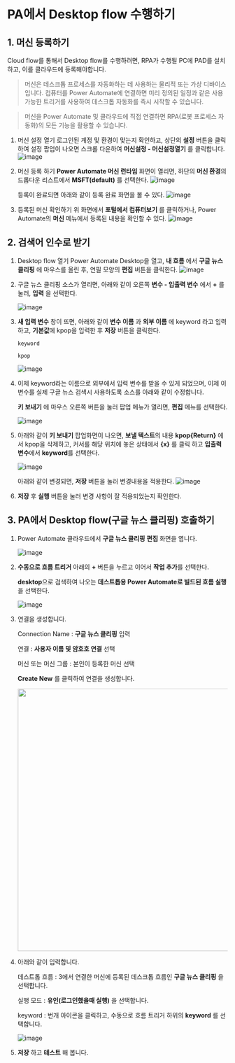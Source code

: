 # PA에서 Desktop flow 수행하기

## 1. 머신 등록하기
Cloud flow를 통해서 Desktop flow를 수행하려면, RPA가 수행될 PC에 PAD를 설치하고, 이를 클라우드에 등록해야합니다.

> 머신은 데스크톱 프로세스를 자동화하는 데 사용하는 물리적 또는 가상 디바이스입니다. 컴퓨터를 Power Automate에 연결하면 미리 정의된 일정과 같은 사용 가능한 트리거를 사용하여 데스크톱 자동화를 즉시 시작할 수 있습니다.

> 머신을 Power Automate 및 클라우드에 직접 연결하면 RPA(로봇 프로세스 자동화)의 모든 기능을 활용할 수 있습니다.

  1. 머신 설정 열기
     로그인된 계정 및 환경이 맞는지 확인하고, 상단의 **설정** 버튼을 클릭하여 설정 팝업이 나오면 스크롤 다운하여 **머신설정 - 머신설정열기** 를 클릭합니다.
     ![image](https://github.com/user-attachments/assets/ccbbd356-0e74-4888-a9c0-36bed45dffb2)


  2. 머신 등록 하기
     **Power Automate 머신 런타임** 화면이 열리면, 하단의 **머신 환경**의 드롭다운 리스트에서 **MSFT(default)** 를 선택한다.
     ![image](https://github.com/user-attachments/assets/54fe5be6-4238-490e-a9e7-68a1bacd3efd)

     등록이 완료되면 아래와 같이 등록 완료 화면을 볼 수 있다.
     ![image](https://github.com/user-attachments/assets/aec45c49-f225-43fd-9773-d6a76f070c19)


  3. 등록된 머신 확인하기 
     위 화면에서 **포털에서 컴퓨터보기** 를 클릭하거나, Power Automate의 **머신** 메뉴에서 등록된 내용을 확인할 수 있다.
     ![image](https://github.com/user-attachments/assets/b9299caf-91a9-4182-8114-305ed60d5fcb)


## 2. 검색어 인수로 받기 

  1. Desktop flow 열기
     Power Automate Desktop을 열고, **내 흐름** 에서 **구글 뉴스 클리핑** 에 마우스를 올린 후, 연필 모양의 **편집** 버튼을 클릭한다.
     ![image](https://github.com/user-attachments/assets/528a01bb-b386-425d-a5b8-68577ce3f641)


  2. 구글 뉴스 클리핑 소스가 열리면, 아래와 같이 오른쪽 **변수 - 입출력 변수** 에서 **+** 를 눌러, **입력** 을 선택한다.
     
     ![image](https://github.com/user-attachments/assets/ceec6ab9-1b96-4680-8adc-eb15dc5b00d2)
     
  3. **새 입력 변수** 창이 뜨면, 아래와 같이 **변수 이름** 과 **외부 이름** 에 keyword 라고 입력하고, **기본값**에 kpop을 입력한 후 **저장** 버튼을 클릭한다.

     ``` keyword ```

     ``` kpop ```
     
     ![image](https://github.com/user-attachments/assets/cdda38b1-7743-4e78-ab18-e95da5783e82)


  4. 이제 keyword라는 이름으로 외부에서 입력 변수를 받을 수 있게 되었으며, 이제 이 변수를 실제 구글 뉴스 검색시 사용하도록 소스를 아래와 같이 수정합니다.
     
     **키 보내기** 에 마우스 오른쪽 버튼을 눌러 팝업 메뉴가 열리면, **편집** 메뉴를 선택한다.
 
     ![image](https://github.com/user-attachments/assets/129bb17e-2225-4792-811b-d6c8dbb8e230)

  5. 아래와 같이 **키 보내기** 팝업화면이 나오면, **보낼 텍스트**의 내용 **kpop{Return}** 에서 kpop을 삭제하고, 커서를 해당 위치에 놓은 상태에서 **{x}** 를 클릭 하고 **입출력 변수**에서 **keyword**를 선택한다.

     ![image](https://github.com/user-attachments/assets/cdd3299b-2c11-4043-bf85-3f9fa9a722cc)

     아래와 같이 변경되면, **저장** 버튼을 눌러 변경내용을 적용한다.
     ![image](https://github.com/user-attachments/assets/2b031823-b660-4873-83ba-968db2dd58f6)

  6. **저장** 후 **실행** 버튼을 눌러 변경 사항이 잘 적용되었는지 확인한다.
     
## 3. PA에서 Desktop flow(구글 뉴스 클리핑) 호출하기

  1. Power Automate 클라우드에서 **구글 뉴스 클리핑** **편집** 화면을 엽니다.

     ![image](https://github.com/user-attachments/assets/f779b13f-32a4-4299-80b0-12cae573f178)


  2. **수동으로 흐름 트리거** 아래의 **+** 버튼을 누르고 이어서 **작업 추가**를 선택한다.

     **desktop**으로 검색하여 나오는 **데스트톱용 Power Automate로 빌드된 흐름 실행** 을 선택한다.

     ![image](https://github.com/user-attachments/assets/c4aa4970-dab8-4b0a-baa5-9027f12bdacc)

  3. 연결을 생성합니다.
   
     Connection Name : **구글 뉴스 클리핑** 입력
     
     연결 : **사용자 이름 및 암호호 연결** 선택
     
     머신 또는 머신 그룹 : 본인이 등록한 머신 선택

     **Create New** 를 클릭하여 연결을 생성합니다.

     <img src="https://github.com/user-attachments/assets/b581c308-bdbe-49f6-84db-07eb67bb87b5" width=600>


  4. 아래와 같이 입력합니다.

     데스트톱 흐름 : 3에서 연결한 머신에 등록된 데스크톱 흐름인  **구글 뉴스 클리핑** 을 선택합니다.

     실행 모드 : **유인(로그인했을때 실행)** 을 선택합니다.

     keyword : 번개 아이콘을 클릭하고, 수동으로 흐름 트리거 하위의 **keyword** 를 선택합니다.

 
     ![image](https://github.com/user-attachments/assets/f9447ba4-108d-4534-8d00-cfe758799995)

  5. **저장** 하고 **테스트** 해 봅니다.


